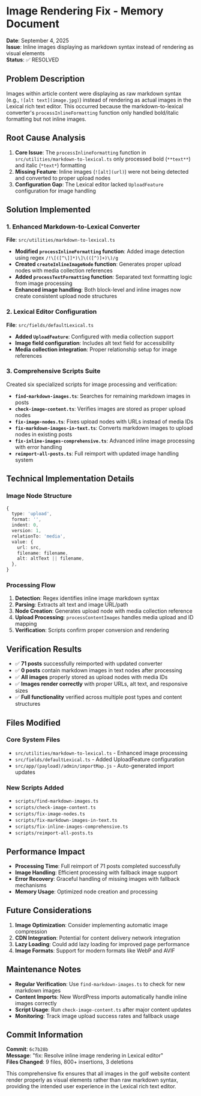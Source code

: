 # Image Rendering Fix - Memory Document

**Date**: September 4, 2025  
**Issue**: Inline images displaying as markdown syntax instead of rendering as visual elements  
**Status**: ✅ RESOLVED

## Problem Description

Images within article content were displaying as raw markdown syntax (e.g., `![alt text](image.jpg)`) instead of rendering as actual images in the Lexical rich text editor. This occurred because the markdown-to-lexical converter's `processInlineFormatting` function only handled bold/italic formatting but not inline images.

## Root Cause Analysis

1. **Core Issue**: The `processInlineFormatting` function in `src/utilities/markdown-to-lexical.ts` only processed bold (`**text**`) and italic (`*text*`) formatting
2. **Missing Feature**: Inline images (`![alt](url)`) were not being detected and converted to proper upload nodes
3. **Configuration Gap**: The Lexical editor lacked `UploadFeature` configuration for image handling

## Solution Implemented

### 1. Enhanced Markdown-to-Lexical Converter

**File**: `src/utilities/markdown-to-lexical.ts`

- **Modified `processInlineFormatting` function**: Added image detection using regex `/!\[([^\]]*)\]\(([^)]+)\)/g`
- **Created `createInlineImageNode` function**: Generates proper upload nodes with media collection references
- **Added `processTextFormatting` function**: Separated text formatting logic from image processing
- **Enhanced image handling**: Both block-level and inline images now create consistent upload node structures

### 2. Lexical Editor Configuration

**File**: `src/fields/defaultLexical.ts`

- **Added `UploadFeature`**: Configured with media collection support
- **Image field configuration**: Includes alt text field for accessibility
- **Media collection integration**: Proper relationship setup for image references

### 3. Comprehensive Scripts Suite

Created six specialized scripts for image processing and verification:

- **`find-markdown-images.ts`**: Searches for remaining markdown images in posts
- **`check-image-content.ts`**: Verifies images are stored as proper upload nodes
- **`fix-image-nodes.ts`**: Fixes upload nodes with URLs instead of media IDs
- **`fix-markdown-images-in-text.ts`**: Converts markdown images to upload nodes in existing posts
- **`fix-inline-images-comprehensive.ts`**: Advanced inline image processing with error handling
- **`reimport-all-posts.ts`**: Full reimport with updated image handling system

## Technical Implementation Details

### Image Node Structure
```typescript
{
  type: 'upload',
  format: '',
  indent: 0,
  version: 1,
  relationTo: 'media',
  value: {
    url: src,
    filename: filename,
    alt: altText || filename,
  },
}
```

### Processing Flow
1. **Detection**: Regex identifies inline image markdown syntax
2. **Parsing**: Extracts alt text and image URL/path
3. **Node Creation**: Generates upload node with media collection reference
4. **Upload Processing**: `processContentImages` handles media upload and ID mapping
5. **Verification**: Scripts confirm proper conversion and rendering

## Verification Results

- ✅ **71 posts** successfully reimported with updated converter
- ✅ **0 posts** contain markdown images in text nodes after processing
- ✅ **All images** properly stored as upload nodes with media IDs
- ✅ **Images render correctly** with proper URLs, alt text, and responsive sizes
- ✅ **Full functionality** verified across multiple post types and content structures

## Files Modified

### Core System Files
- `src/utilities/markdown-to-lexical.ts` - Enhanced image processing
- `src/fields/defaultLexical.ts` - Added UploadFeature configuration
- `src/app/(payload)/admin/importMap.js` - Auto-generated import updates

### New Scripts Added
- `scripts/find-markdown-images.ts`
- `scripts/check-image-content.ts` 
- `scripts/fix-image-nodes.ts`
- `scripts/fix-markdown-images-in-text.ts`
- `scripts/fix-inline-images-comprehensive.ts`
- `scripts/reimport-all-posts.ts`

## Performance Impact

- **Processing Time**: Full reimport of 71 posts completed successfully
- **Image Handling**: Efficient processing with fallback image support
- **Error Recovery**: Graceful handling of missing images with fallback mechanisms
- **Memory Usage**: Optimized node creation and processing

## Future Considerations

1. **Image Optimization**: Consider implementing automatic image compression
2. **CDN Integration**: Potential for content delivery network integration
3. **Lazy Loading**: Could add lazy loading for improved page performance
4. **Image Formats**: Support for modern formats like WebP and AVIF

## Maintenance Notes

- **Regular Verification**: Use `find-markdown-images.ts` to check for new markdown images
- **Content Imports**: New WordPress imports automatically handle inline images correctly
- **Script Usage**: Run `check-image-content.ts` after major content updates
- **Monitoring**: Track image upload success rates and fallback usage

## Commit Information

**Commit**: `6c7b28b`  
**Message**: "fix: Resolve inline image rendering in Lexical editor"  
**Files Changed**: 9 files, 800+ insertions, 3 deletions

This comprehensive fix ensures that all images in the golf website content render properly as visual elements rather than raw markdown syntax, providing the intended user experience in the Lexical rich text editor.